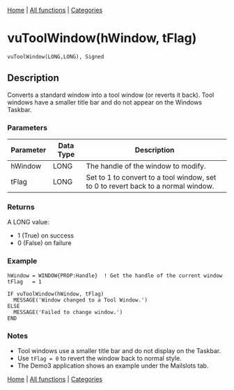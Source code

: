 [Home](../index.md) | [All functions](index.md) | [Categories](../categories/index.md)

# vuToolWindow(hWindow, tFlag)

```Prototype
vuToolWindow(LONG,LONG), Signed
```


## Description
Converts a standard window into a tool window (or reverts it back). Tool windows have a smaller title bar and do not appear on the Windows Taskbar.

### Parameters

| Parameter | Data Type | Description                                                                 |
|-----------|-----------|-----------------------------------------------------------------------------|
| hWindow   | LONG      | The handle of the window to modify.                                         |
| tFlag     | LONG      | Set to 1 to convert to a tool window, set to 0 to revert back to a normal window. |

### Returns
A LONG value:  
- 1 (True) on success  
- 0 (False) on failure  

### Example

```Clarion
hWindow = WINDOW{PROP:Handle}  ! Get the handle of the current window
tFlag   = 1

IF vuToolWindow(hWindow, tFlag)
  MESSAGE('Window changed to a Tool Window.')
ELSE
  MESSAGE('Failed to change window.')
END
```

### Notes
- Tool windows use a smaller title bar and do not display on the Taskbar.  
- Use `tFlag = 0` to revert the window back to normal style.  
- The Demo3 application shows an example under the Mailslots tab.

[Home](../index.md) | [All functions](index.md) | [Categories](../categories/index.md)
